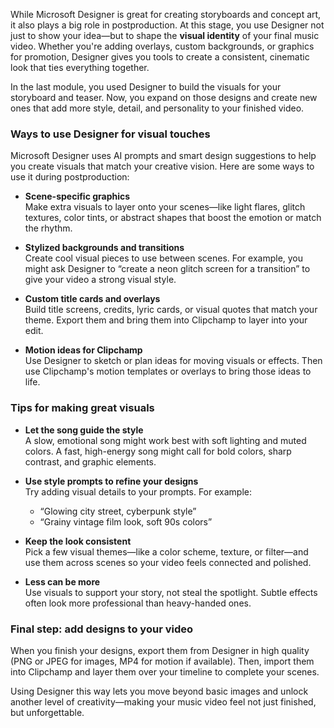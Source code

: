 While Microsoft Designer is great for creating storyboards and concept art, it also plays a big role in postproduction. At this stage, you use Designer not just to show your idea—but to shape the **visual identity** of your final music video. Whether you're adding overlays, custom backgrounds, or graphics for promotion, Designer gives you tools to create a consistent, cinematic look that ties everything together.

In the last module, you used Designer to build the visuals for your storyboard and teaser. Now, you expand on those designs and create new ones that add more style, detail, and personality to your finished video.

### Ways to use Designer for visual touches

Microsoft Designer uses AI prompts and smart design suggestions to help you create visuals that match your creative vision. Here are some ways to use it during postproduction:

- **Scene-specific graphics**  
  Make extra visuals to layer onto your scenes—like light flares, glitch textures, color tints, or abstract shapes that boost the emotion or match the rhythm.

- **Stylized backgrounds and transitions**  
  Create cool visual pieces to use between scenes. For example, you might ask Designer to “create a neon glitch screen for a transition” to give your video a strong visual style.

- **Custom title cards and overlays**  
  Build title screens, credits, lyric cards, or visual quotes that match your theme. Export them and bring them into Clipchamp to layer into your edit.

- **Motion ideas for Clipchamp**  
  Use Designer to sketch or plan ideas for moving visuals or effects. Then use Clipchamp's motion templates or overlays to bring those ideas to life.

### Tips for making great visuals

- **Let the song guide the style**  
  A slow, emotional song might work best with soft lighting and muted colors. A fast, high-energy song might call for bold colors, sharp contrast, and graphic elements.

- **Use style prompts to refine your designs**  
  Try adding visual details to your prompts. For example:  
  - “Glowing city street, cyberpunk style”  
  - “Grainy vintage film look, soft 90s colors”

- **Keep the look consistent**  
  Pick a few visual themes—like a color scheme, texture, or filter—and use them across scenes so your video feels connected and polished.

- **Less can be more**  
  Use visuals to support your story, not steal the spotlight. Subtle effects often look more professional than heavy-handed ones.

### Final step: add designs to your video

When you finish your designs, export them from Designer in high quality (PNG or JPEG for images, MP4 for motion if available). Then, import them into Clipchamp and layer them over your timeline to complete your scenes.

Using Designer this way lets you move beyond basic images and unlock another level of creativity—making your music video feel not just finished, but unforgettable.
